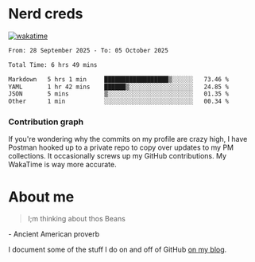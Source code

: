 # Nerd creds

[![wakatime](https://wakatime.com/badge/user/1791c25e-738d-485d-ab9e-6b0333be21a4.svg?style=plastic)](https://wakatime.com/@1791c25e-738d-485d-ab9e-6b0333be21a4)

<!--START_SECTION:waka-->

```txt
From: 28 September 2025 - To: 05 October 2025

Total Time: 6 hrs 49 mins

Markdown   5 hrs 1 min     ██████████████████▒░░░░░░   73.46 %
YAML       1 hr 42 mins    ██████▒░░░░░░░░░░░░░░░░░░   24.85 %
JSON       5 mins          ▒░░░░░░░░░░░░░░░░░░░░░░░░   01.35 %
Other      1 min           ░░░░░░░░░░░░░░░░░░░░░░░░░   00.34 %
```

<!--END_SECTION:waka-->

### Contribution graph

If you're wondering why the commits on my profile are crazy high, I have Postman hooked up to a private repo to copy over updates to my PM collections. It occasionally screws up my GitHub contributions. My WakaTime is way more accurate.

# About me

> I;m thinking about thos Beans

\- Ancient American proverb

I document some of the stuff I do on and off of GitHub [on my blog](blog.mikecodes.software).
